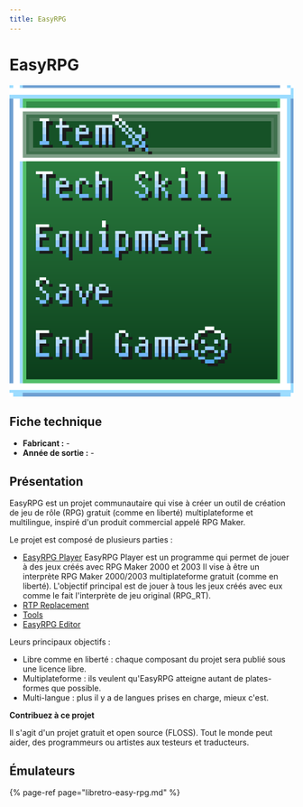 ```yaml
---
title: EasyRPG
---
```


# EasyRPG

![](./easyrpg/easyrpg-console.svg)

## Fiche technique

* **Fabricant :** -
* **Année de sortie :** -

## Présentation

EasyRPG est un projet communautaire qui vise à créer un outil de création de jeu de rôle \(RPG\) gratuit \(comme en liberté\) multiplateforme et multilingue, inspiré d'un produit commercial appelé RPG Maker.

Le projet est composé de plusieurs parties :

* [EasyRPG Player](https://easyrpg.org/player/) EasyRPG Player est un programme qui permet de jouer à des jeux créés avec RPG Maker 2000 et 2003 Il vise à être un interprète RPG Maker 2000/2003 multiplateforme gratuit \(comme en liberté\). L'objectif principal est de jouer à tous les jeux créés avec eux comme le fait l'interprète de jeu original \(RPG\_RT\).
*  [RTP Replacement](https://easyrpg.org/rtp-replacement/)
*  [Tools](https://easyrpg.org/tools/)
*  [EasyRPG Editor](https://easyrpg.org/editor/)

Leurs principaux objectifs :

* Libre comme en liberté : chaque composant du projet sera publié sous une licence libre.
* Multiplateforme : ils veulent qu'EasyRPG atteigne autant de plates-formes que possible.
* Multi-langue : plus il y a de langues prises en charge, mieux c'est.

**Contribuez à ce projet**

Il s'agit d'un projet gratuit et open source \(FLOSS\). Tout le monde peut aider, des programmeurs ou artistes aux testeurs et traducteurs.

## Émulateurs

{% page-ref page="libretro-easy-rpg.md" %}

